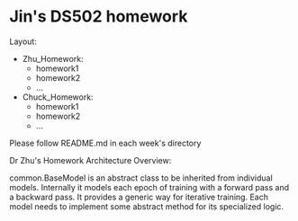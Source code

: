 # Jin's DS502 homework

Layout:
* Zhu_Homework:
    * homework1
    * homework2
    * ...
* Chuck_Homework:
    * homework1
    * homework2
    * ...

Please follow README.md in each week's directory

Dr Zhu's Homework Architecture Overview:

common.BaseModel is an abstract class to be inherited from individual models. Internally it models each epoch of training with a forward pass and a backward pass. It provides a generic way for iterative training. Each model needs to implement some abstract method for its specialized logic.
